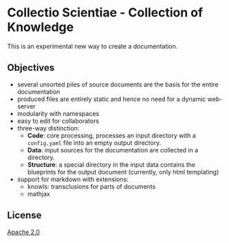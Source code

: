 # Collectio Scientiae - Collection of Knowledge

This is an experimental new way to create a documentation.

## Objectives

- several unsorted piles of source documents are the basis for the entire documentation
- produced files are entirely static and hence no need for a dynamic web-server
- modularity with namespaces
- easy to edit for collaborators
- three-way distinction:
   - **Code**: core processing, processes an input directory with a `config.yaml` file
     into an empty output directory.
   - **Data**: input sources for the documentation are collected in a directory.
   - **Structure**: a special directory in the input data contains the blueprints for
     the output document (currently, only html templating)
- support for markdown with extensions:
  - knowls: transclusions for parts of documents
  - mathjax


## License

[Apache 2.0](http://www.apache.org/licenses/LICENSE-2.0)